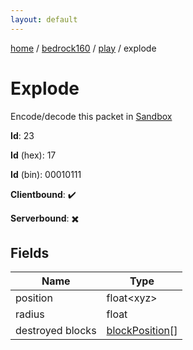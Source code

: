 ```yaml
---
layout: default
---
```


[home](/)  /  [bedrock160](/protocol/bedrock160)  /  [play](/protocol/bedrock160/play)  /  explode

# Explode

Encode/decode this packet in [Sandbox](../../../sandbox/bedrock160#play.explode)

**Id**: 23

**Id** (hex): 17

**Id** (bin): 00010111

**Clientbound**: ✔️

**Serverbound**: ✖️

## Fields

Name | Type
---|---
position | float&lt;xyz&gt;
radius | float
destroyed blocks | [blockPosition](/protocol/bedrock160/types/block-position)[]
